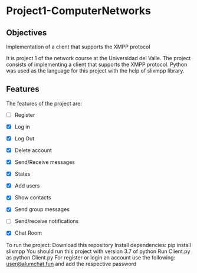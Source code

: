 # Project1-ComputerNetworks

## Objectives

Implementation of a client that supports the XMPP protocol

It is project 1 of the network course at the Universidad del Valle. The project consists of implementing a client that supports the XMPP protocol.
Python was used as the language for this project with the help of slixmpp library.

## Features

The features of the project are:

- [ ] Register
- [x] Log in 
- [x] Log Out 
- [x] Delete account 
- [x] Send/Receive messages
- [x] States
- [x] Add users
- [x] Show contacts
- [x] Send group messages
- [ ] Send/receive notifications
- [x] Chat Room



To run the project:
Download this repository
Install dependencies: pip install slixmpp
You should run this project with version 3.7 of python 
Run Client.py as python Client.py
For register or login an account use the following: user@alumchat.fun and add the respective password

